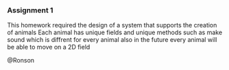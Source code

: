 ### Assignment 1
This homework required the design of a system that supports the creation of animals
Each animal has unique fields and unique methods such as make sound which is diffrent for every animal
also in the future every animal will be able to move on a 2D field

@Ronson
